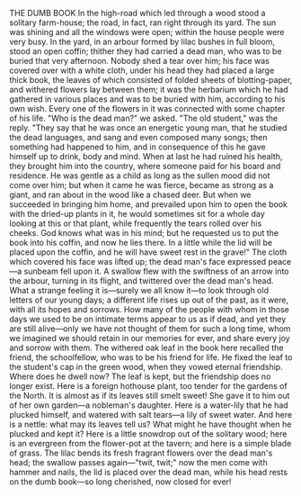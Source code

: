THE DUMB BOOK
In
the
high-road
which
led
through
a
wood
stood
a
solitary
farm-house;
the
road,
in
fact,
ran
right
through
its
yard.
The
sun
was
shining
and
all
the
windows
were
open;
within
the
house
people
were
very
busy.
In
the
yard,
in
an
arbour
formed
by
lilac
bushes
in
full
bloom,
stood
an
open
coffin;
thither
they
had
carried
a
dead
man,
who
was
to
be
buried
that
very
afternoon.
Nobody
shed
a
tear
over
him;
his
face
was
covered
over
with
a
white
cloth,
under
his
head
they
had
placed
a
large
thick
book,
the
leaves
of
which
consisted
of
folded
sheets
of
blotting-paper,
and
withered
flowers
lay
between
them;
it
was
the
herbarium
which
he
had
gathered
in
various
places
and
was
to
be
buried
with
him,
according
to
his
own
wish.
Every
one
of
the
flowers
in
it
was
connected
with
some
chapter
of
his
life.
"Who
is
the
dead
man?"
we
asked.
"The
old
student,"
was
the
reply.
"They
say
that
he
was
once
an
energetic
young
man,
that
he
studied
the
dead
languages,
and
sang
and
even
composed
many
songs;
then
something
had
happened
to
him,
and
in
consequence
of
this
he
gave
himself
up
to
drink,
body
and
mind.
When
at
last
he
had
ruined
his
health,
they
brought
him
into
the
country,
where
someone
paid
for
his
board
and
residence.
He
was
gentle
as
a
child
as
long
as
the
sullen
mood
did
not
come
over
him;
but
when
it
came
he
was
fierce,
became
as
strong
as
a
giant,
and
ran
about
in
the
wood
like
a
chased
deer.
But
when
we
succeeded
in
bringing
him
home,
and
prevailed
upon
him
to
open
the
book
with
the
dried-up
plants
in
it,
he
would
sometimes
sit
for
a
whole
day
looking
at
this
or
that
plant,
while
frequently
the
tears
rolled
over
his
cheeks.
God
knows
what
was
in
his
mind;
but
he
requested
us
to
put
the
book
into
his
coffin,
and
now
he
lies
there.
In
a
little
while
the
lid
will
be
placed
upon
the
coffin,
and
he
will
have
sweet
rest
in
the
grave!"
The
cloth
which
covered
his
face
was
lifted
up;
the
dead
man's
face
expressed
peace—a
sunbeam
fell
upon
it.
A
swallow
flew
with
the
swiftness
of
an
arrow
into
the
arbour,
turning
in
its
flight,
and
twittered
over
the
dead
man's
head.
What
a
strange
feeling
it
is—surely
we
all
know
it—to
look
through
old
letters
of
our
young
days;
a
different
life
rises
up
out
of
the
past,
as
it
were,
with
all
its
hopes
and
sorrows.
How
many
of
the
people
with
whom
in
those
days
we
used
to
be
on
intimate
terms
appear
to
us
as
if
dead,
and
yet
they
are
still
alive—only
we
have
not
thought
of
them
for
such
a
long
time,
whom
we
imagined
we
should
retain
in
our
memories
for
ever,
and
share
every
joy
and
sorrow
with
them.
The
withered
oak
leaf
in
the
book
here
recalled
the
friend,
the
schoolfellow,
who
was
to
be
his
friend
for
life.
He
fixed
the
leaf
to
the
student's
cap
in
the
green
wood,
when
they
vowed
eternal
friendship.
Where
does
he
dwell
now?
The
leaf
is
kept,
but
the
friendship
does
no
longer
exist.
Here
is
a
foreign
hothouse
plant,
too
tender
for
the
gardens
of
the
North.
It
is
almost
as
if
its
leaves
still
smelt
sweet!
She
gave
it
to
him
out
of
her
own
garden—a
nobleman's
daughter.
Here
is
a
water-lily
that
he
had
plucked
himself,
and
watered
with
salt
tears—a
lily
of
sweet
water.
And
here
is
a
nettle:
what
may
its
leaves
tell
us?
What
might
he
have
thought
when
he
plucked
and
kept
it?
Here
is
a
little
snowdrop
out
of
the
solitary
wood;
here
is
an
evergreen
from
the
flower-pot
at
the
tavern;
and
here
is
a
simple
blade
of
grass.
The
lilac
bends
its
fresh
fragrant
flowers
over
the
dead
man's
head;
the
swallow
passes
again—"twit,
twit;"
now
the
men
come
with
hammer
and
nails,
the
lid
is
placed
over
the
dead
man,
while
his
head
rests
on
the
dumb
book—so
long
cherished,
now
closed
for
ever!
